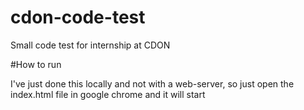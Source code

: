# cdon-code-test
Small code test for internship at CDON

#How to run

I've just done this locally and not with a web-server, so just open the index.html file in google chrome and it will start
